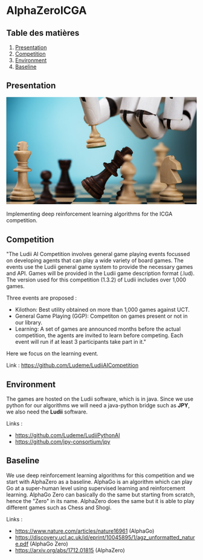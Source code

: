 # AlphaZeroICGA

## Table des matières

1. [Presentation](#presentation-)
2. [Competition](#competition-)
3. [Environment](#environment-)
4. [Baseline](#baseline-)

## Presentation

<p align="center"><img width="800" src="img.jpg"></p>

Implementing deep reinforcement learning algorithms for the ICGA competition.

## Competition

"The Ludii AI Competition involves general game playing events focussed on developing agents that can play a wide variety of board games. The events use the Ludii general game system to provide the necessary games and API. Games will be provided in the Ludii game description format (.lud). The version used for this competition (1.3.2) of Ludii includes over 1,000 games.

Three events are proposed :

- Kilothon: Best utility obtained on more than 1,000 games against UCT.
- General Game Playing (GGP): Competiton on games present or not in our library.
- Learning: A set of games are announced months before the actual competition, the agents are invited to learn before competing.
Each event will run if at least 3 participants take part in it."

Here we focus on the learning event.

Link : https://github.com/Ludeme/LudiiAICompetition

## Environment

The games are hosted on the Ludii software, which is in java. Since we use python for our algorithms we will need a java-python bridge such as **JPY**, we also need the **Ludii** software.

Links : 
- https://github.com/Ludeme/LudiiPythonAI
- https://github.com/jpy-consortium/jpy

## Baseline

We use deep reinforcement learning algorithms for this competition and we start with AlphaZero as a baseline. AlphaGo is an algorithm which can play Go at a super-human level using supervised learning and reinforcement learning. AlphaGo Zero can basically do the same but starting from scratch, hence the "Zero" in its name. AlphaZero does the same but it is able to play different games such as Chess and Shogi.

Links : 
- https://www.nature.com/articles/nature16961 (AlphaGo)
- https://discovery.ucl.ac.uk/id/eprint/10045895/1/agz_unformatted_nature.pdf (AlphaGo Zero)
- https://arxiv.org/abs/1712.01815 (AlphaZero)

